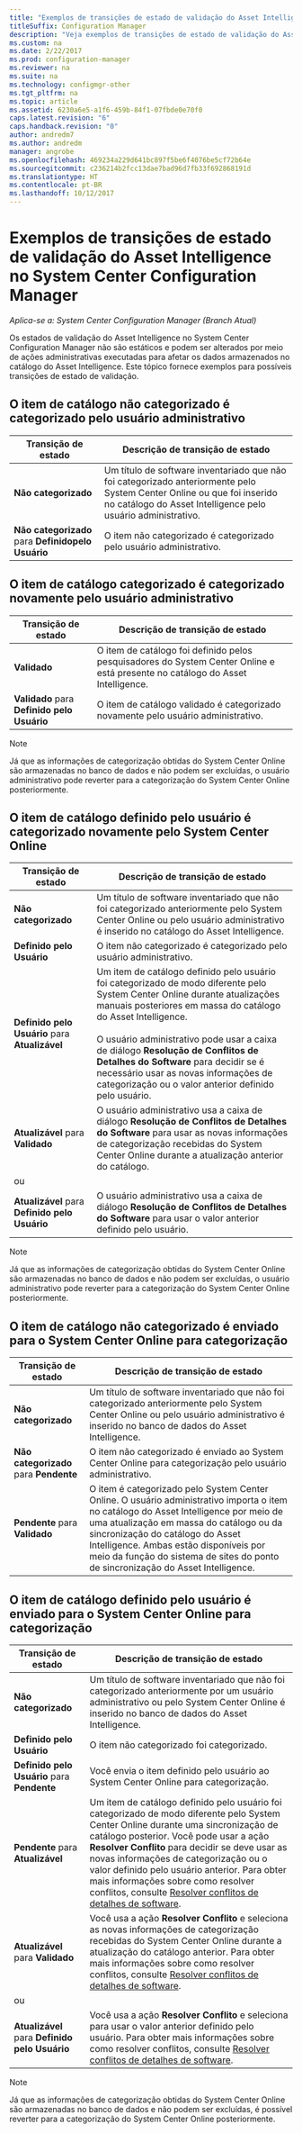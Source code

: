 ```yaml
---
title: "Exemplos de transições de estado de validação do Asset Intelligence"
titleSuffix: Configuration Manager
description: "Veja exemplos de transições de estado de validação do Asset Intelligence no System Center Configuration Manager."
ms.custom: na
ms.date: 2/22/2017
ms.prod: configuration-manager
ms.reviewer: na
ms.suite: na
ms.technology: configmgr-other
ms.tgt_pltfrm: na
ms.topic: article
ms.assetid: 6230a6e5-a1f6-459b-84f1-07fbde0e70f0
caps.latest.revision: "6"
caps.handback.revision: "0"
author: andredm7
ms.author: andredm
manager: angrobe
ms.openlocfilehash: 469234a229d641bc897f5be6f4076be5cf72b64e
ms.sourcegitcommit: c236214b2fcc13dae7bad96d7fb33f692868191d
ms.translationtype: HT
ms.contentlocale: pt-BR
ms.lasthandoff: 10/12/2017
---
```

# <a name="example-validation-state-transitions-for-asset-intelligence-in-system-center-configuration-manager"></a>Exemplos de transições de estado de validação do Asset Intelligence no System Center Configuration Manager

*Aplica-se a: System Center Configuration Manager (Branch Atual)*

Os estados de validação do Asset Intelligence no System Center Configuration Manager não são estáticos e podem ser alterados por meio de ações administrativas executadas para afetar os dados armazenados no catálogo do Asset Intelligence. Este tópico fornece exemplos para possíveis transições de estado de validação.

##  <a name="BKMK_UncategorizedIsCategorized"></a> O item de catálogo não categorizado é categorizado pelo usuário administrativo  

|**Transição de estado**|**Descrição de transição de estado**|  
|--------------------------|--------------------------------------|  
|**Não categorizado**|Um título de software inventariado que não foi categorizado anteriormente pelo System Center Online ou que foi inserido no catálogo do Asset Intelligence pelo usuário administrativo.|  
|**Não categorizado** para **Definidopelo Usuário**|O item não categorizado é categorizado pelo usuário administrativo.|  

##  <a name="BKMK_CategorizedIsReCategorized"></a> O item de catálogo categorizado é categorizado novamente pelo usuário administrativo  

|**Transição de estado**|**Descrição de transição de estado**|  
|--------------------------|--------------------------------------|  
|**Validado**|O item de catálogo foi definido pelos pesquisadores do System Center Online e está presente no catálogo do Asset Intelligence.|  
|**Validado** para **Definido pelo Usuário**|O item de catálogo validado é categorizado novamente pelo usuário administrativo.|  

> [!NOTE]  
>  Já que as informações de categorização obtidas do System Center Online são armazenadas no banco de dados e não podem ser excluídas, o usuário administrativo pode reverter para a categorização do System Center Online posteriormente.  

##  <a name="BKMK_UserDefinedIsRecategorized"></a> O item de catálogo definido pelo usuário é categorizado novamente pelo System Center Online  

|**Transição de estado**|**Descrição de transição de estado**|  
|--------------------------|--------------------------------------|  
|**Não categorizado**|Um título de software inventariado que não foi categorizado anteriormente pelo System Center Online ou pelo usuário administrativo é inserido no catálogo do Asset Intelligence.|  
|**Definido pelo Usuário**|O item não categorizado é categorizado pelo usuário administrativo.|  
|**Definido pelo Usuário** para **Atualizável**|Um item de catálogo definido pelo usuário foi categorizado de modo diferente pelo System Center Online durante atualizações manuais posteriores em massa do catálogo do Asset Intelligence.<br /><br /> O usuário administrativo pode usar a caixa de diálogo **Resolução de Conflitos de Detalhes do Software** para decidir se é necessário usar as novas informações de categorização ou o valor anterior definido pelo usuário.|  
|**Atualizável** para **Validado**|O usuário administrativo usa a caixa de diálogo **Resolução de Conflitos de Detalhes do Software** para usar as novas informações de categorização recebidas do System Center Online durante a atualização anterior do catálogo.|  
|ou||  
|**Atualizável** para **Definido pelo Usuário**|O usuário administrativo usa a caixa de diálogo **Resolução de Conflitos de Detalhes do Software** para usar o valor anterior definido pelo usuário.|  

> [!NOTE]  
>  Já que as informações de categorização obtidas do System Center Online são armazenadas no banco de dados e não podem ser excluídas, o usuário administrativo pode reverter para a categorização do System Center Online posteriormente.  

##  <a name="BKMK_UncategorizedIsSubmitted"></a> O item de catálogo não categorizado é enviado para o System Center Online para categorização  

|**Transição de estado**|**Descrição de transição de estado**|  
|--------------------------|--------------------------------------|  
|**Não categorizado**|Um título de software inventariado que não foi categorizado anteriormente pelo System Center Online ou pelo usuário administrativo é inserido no banco de dados do Asset Intelligence.|  
|**Não categorizado** para **Pendente**|O item não categorizado é enviado ao System Center Online para categorização pelo usuário administrativo.|  
|**Pendente** para **Validado**|O item é categorizado pelo System Center Online. O usuário administrativo importa o item no catálogo do Asset Intelligence por meio de uma atualização em massa do catálogo ou da sincronização do catálogo do Asset Intelligence. Ambas estão disponíveis por meio da função do sistema de sites do ponto de sincronização do Asset Intelligence.|  

##  <a name="BKMK_UserDefinedIsSubmitted"></a> O item de catálogo definido pelo usuário é enviado para o System Center Online para categorização  

|**Transição de estado**|**Descrição de transição de estado**|  
|--------------------------|--------------------------------------|  
|**Não categorizado**|Um título de software inventariado que não foi categorizado anteriormente por um usuário administrativo ou pelo System Center Online é inserido no banco de dados do Asset Intelligence.|  
|**Definido pelo Usuário**|O item não categorizado foi categorizado.|  
|**Definido pelo Usuário** para **Pendente**|Você envia o item definido pelo usuário ao System Center Online para categorização.|  
|**Pendente** para **Atualizável**|Um item de catálogo definido pelo usuário foi categorizado de modo diferente pelo System Center Online durante uma sincronização de catálogo posterior. Você pode usar a ação **Resolver Conflito** para decidir se deve usar as novas informações de categorização ou o valor definido pelo usuário anterior. Para obter mais informações sobre como resolver conflitos, consulte [Resolver conflitos de detalhes de software](../../../../core/clients/manage/asset-intelligence/operations-for-asset-intelligence.md#BKMK_ResolveSoftwareDetails).|  
|**Atualizável** para **Validado**|Você usa a ação **Resolver Conflito** e seleciona as novas informações de categorização recebidas do System Center Online durante a atualização do catálogo anterior. Para obter mais informações sobre como resolver conflitos, consulte [Resolver conflitos de detalhes de software](../../../../core/clients/manage/asset-intelligence/operations-for-asset-intelligence.md#BKMK_ResolveSoftwareDetails).|  
|ou||  
|**Atualizável** para **Definido pelo Usuário**|Você usa a ação **Resolver Conflito** e seleciona para usar o valor anterior definido pelo usuário. Para obter mais informações sobre como resolver conflitos, consulte [Resolver conflitos de detalhes de software](../../../../core/clients/manage/asset-intelligence/operations-for-asset-intelligence.md#BKMK_ResolveSoftwareDetails).|  

> [!NOTE]  
>  Já que as informações de categorização obtidas do System Center Online são armazenadas no banco de dados e não podem ser excluídas, é possível reverter para a categorização do System Center Online posteriormente.  
